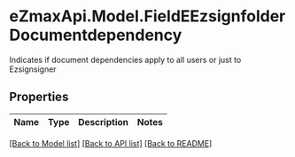# eZmaxApi.Model.FieldEEzsignfolderDocumentdependency
Indicates if document dependencies apply to all users or just to Ezsignsigner

## Properties

Name | Type | Description | Notes
------------ | ------------- | ------------- | -------------

[[Back to Model list]](../README.md#documentation-for-models) [[Back to API list]](../README.md#documentation-for-api-endpoints) [[Back to README]](../README.md)


